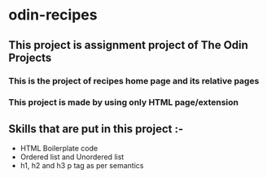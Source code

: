# odin-recipes
## This project is assignment project of The Odin Projects

### This is the project of recipes home page and its relative pages 

### This project is made by using only HTML page/extension

## Skills that are put in this project :-
- HTML Boilerplate code
- Ordered list and Unordered list
- h1, h2 and h3 p tag as per semantics 
